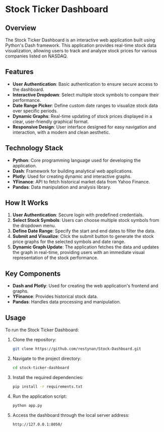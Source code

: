 # Stock Ticker Dashboard

## Overview

The Stock Ticker Dashboard is an interactive web application built using Python's Dash framework. This application provides real-time stock data visualization, allowing users to track and analyze stock prices for various companies listed on NASDAQ.

## Features

- **User Authentication**: Basic authentication to ensure secure access to the dashboard.
- **Interactive Dropdown**: Select multiple stock symbols to compare their performance.
- **Date Range Picker**: Define custom date ranges to visualize stock data over specific periods.
- **Dynamic Graphs**: Real-time updating of stock prices displayed in a clear, user-friendly graphical format.
- **Responsive Design**: User interface designed for easy navigation and interaction, with a modern and clean aesthetic.

## Technology Stack

- **Python**: Core programming language used for developing the application.
- **Dash**: Framework for building analytical web applications.
- **Plotly**: Used for creating dynamic and interactive graphs.
- **YFinance**: API to fetch historical market data from Yahoo Finance.
- **Pandas**: Data manipulation and analysis library.

## How It Works

1. **User Authentication**: Secure login with predefined credentials.
2. **Select Stock Symbols**: Users can choose multiple stock symbols from the dropdown menu.
3. **Define Date Range**: Specify the start and end dates to filter the data.
4. **Submit and Visualize**: Click the submit button to generate the stock price graphs for the selected symbols and date range.
5. **Dynamic Graph Update**: The application fetches the data and updates the graph in real-time, providing users with an immediate visual representation of the stock performance.

## Key Components

- **Dash and Plotly**: Used for creating the web application's frontend and graphs.
- **YFinance**: Provides historical stock data.
- **Pandas**: Handles data processing and manipulation.

## Usage

To run the Stock Ticker Dashboard:

1. Clone the repository:
   ```bash
   git clone https://github.com/restynan/Stock-Dashboard.git

2. Navigate to the project directory:
   ```bash
   cd stock-ticker-dashboard

3. Install the required dependencies:
   ```bash
   pip install -r requirements.txt

4. Run the application script:
   ```bash
   python app.py

5. Access the dashboard through the local server address:
   ```bash
   http://127.0.0.1:8050/
